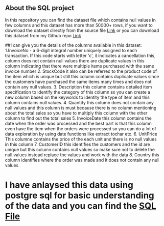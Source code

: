 ## About the SQL project
In this repository you can find the dataset file which contains null values in few columns and this dataset has more than 50000+ rows, if you want to download the dataset directly from the source file <a href = "https://archive.ics.uci.edu/dataset/352/online%2Bretail"> Link</a> or you can download this dataset from my Github repo <a href = "https://github.com/vishwa-47/Online_retail_sales_analysis_usingSQL/blob/main/Online%20Retail.xlsx"> Link </a>


##I can give you the details of the columns available in this dataset:
1.InvoiceNo -  a 6-digit integral number uniquely assigned to each transaction. If this code starts with letter 'c', it indicates a cancellation this, column does not contain null values there are duplicate values in this column indicating that there were multiple  items purchased with the same invoice number
2. StockCode it also can be referred to the product code of the item which is unique but still this column contains duplicate values since the customers have purchased the same items many times and does not contain any null values.
3. Description this column contains detailed item specification to identify the category of this column so you can create a new column based  on the keywords to identity the type of item and this column contains null values.
4. Quantity this column does not contain any null values and this column is must because there is no column mentioning about the total sales so you have to multiply this column with the other column to find out the total sales 
5. InvoiceDate this column contains the date when the order was processed and the best part is that this column even have the item when the orders were processed so you can do a lot  of data exploration by using date functions like extract tochar etc.
6. UnitPrice This columne contains the price of the each unit and there is no null values in this column
7. CustomerID this identifies the customers and the id are unique but this column contains null values so make sure not to delete the null values instead replace the values and work with the data
8. Country this column identifies where the  order was made and it does not contain any null values.

# I have anlaysed this data using postgre sql for basic understanding of the data and you can find the <a href = "https://github.com/vishwa-47/Online_retail_sales_analysis_usingSQL/blob/main/sales_project_2025.sql"> SQL File</a>
